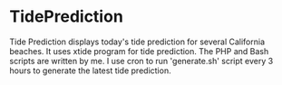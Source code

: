 TidePrediction
==============
Tide Prediction displays today's tide prediction for several California beaches. It uses xtide program for tide prediction. The PHP and Bash scripts are written by me. I use cron to run 'generate.sh' script every 3 hours to generate the latest tide prediction.
